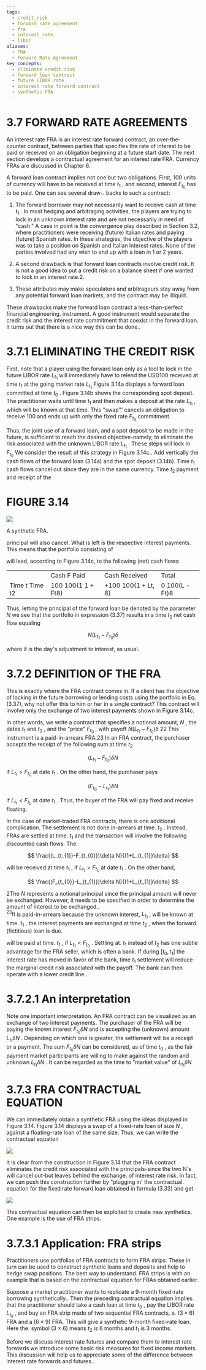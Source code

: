```yaml
---
tags:
  - credit_risk
  - forward_rate_agreement
  - fra
  - interest_rate
  - libor
aliases:
  - FRA
  - Forward Rate Agreement
key_concepts:
  - eliminate credit risk
  - forward loan contract
  - future LIBOR rate
  - interest rate forward contract
  - synthetic FRA
---
```


# 3.7 FORWARD RATE AGREEMENTS  

An interest rate FRA is an interest rate forward contract, an over-the-counter contract, between parties that specifies the rate of interest to be paid or received on an obligation beginning at a future start date. The next section develops a contractual agreement for an interest rate FRA. Currency FRAs are discussed in Chapter 6.  

A forward loan contract implies not one but two obligations. First, 100 units of currency will have to be received at time $t_{1}$ , and second, interest $F_{t_{0}}$ has to be paid. One can see several draw-. backs to such a contract:  

1. The forward borrower may not necessarily want to receive cash at time $t_{1}$ . In most hedging and arbitraging activities, the players are trying to lock in an unknown interest rate and are not necessarily in need of "cash." A case in point is the convergence play described in Section 3.2, where practitioners were receiving (future) Italian rates and paying (future) Spanish rates. In these strategies, the objective of the players was to take a position on Spanish and Italian interest rates. None of the parties involved had any wish to end up with a loan in 1 or 2 years.  

2. A second drawback is that forward loan contracts involve credit risk. It is not a good idea to put a credit risk on a balance sheet if one wanted to lock in an interest rate.2.  

3. These attributes may make speculators and arbitrageurs stay away from any potential forward loan markets, and the contract may be illiquid..  

These drawbacks make the forward loan contract a less-than-perfect financial engineering. instrument. A good instrument would separate the credit risk and the interest rate commitment that coexist in the forward loan. It turns out that there is a nice way this can be done..  

# 3.7.1 ELIMINATING THE CREDIT RISK  

First, note that a player using the forward loan only as a tool to lock in the future LIBOR rate $L_{t_{1}}$ will immediately have to relend the USD100 received at time $t_{1}$ at the going market rate $L_{t_{1}}$ Figure 3.14a displays a forward loan committed at time $t_{0}$ . Figure 3.14b shows the corresponding spot deposit. The practitioner waits until time $t_{1}$ and then makes a deposit at the rate $L_{t_{1}}$ , which will be known at that time. This "swap"' cancels an obligation to receive 100 and ends up with only the fixed rate $F_{t_{0}}$ commitment.  

Thus, the joint use of a forward loan, and a spot deposit to be made in the future, is sufficient to reach the desired objective-namely, to eliminate the risk associated with the unknown LIBOR rate $L_{t_{1}}$ . These steps will lock in. $F_{t_{0}}$ We consider the result of this strategy in Figure 3.14c.. Add vertically the cash flows of the forward loan (3.14a) and the spot deposit (3.14b). Time $t_{1}$ cash flows cancel out since they are in the same currency. Time $t_{2}$ payment and receipt of the  

# FIGURE 3.14  

![](7816ab9155aaaf53a074a4dd57f42f447791037bef99270512e217b1166c65cd.jpg)  

A synthetic FRA.  

principal will also cancel. What is left is the respective interest payments. This means that the portfolio consisting of  

will lead, according to Figure 3.14c, to the following (net) cash flows:  

<html><body><table><tr><td></td><td>Cash F Paid</td><td>Cash Received</td><td>Total</td></tr><tr><td>Time t Time t2</td><td>100 100(1 1 + Ft8)</td><td>+100 100(1 + Lt, 8)</td><td>0 100(L -Ft)8</td></tr></table></body></html>  

Thus, letting the principal of the forward loan be denoted by the parameter $N$ we see that the portfolio in expression (3.37) results in a time $t_{2}$ net cash flow equaling  

$$
N(L_{t_{1}}-F_{t_{0}})\delta
$$  

where $\delta$ is the day's adjustment to interest, as usual.  

# 3.7.2 DEFINITION OF THE FRA  

This is exactly where the FRA contract comes in. If a client has the objective of locking in the future borrowing or lending costs using the portfolio in Eq. (3.37), why not offer this to him or her in a single contract? This contract will involve only the exchange of two interest payments shown in Figure 3.14c.  

In other words, we write a contract that specifies a notional amount, $N$ , the dates $t_{1}$ and $t_{2}$ , and the "price" $F_{t_{0}}$ , with payoff $N(L_{t_{1}}-F_{t_{0}})\delta$ 22 This instrument is a paid-in-arrears FRA.23 In an FRA contract, the purchaser accepts the receipt of the following sum at time $t_{2}$  

$$
(L_{t_{1}}-F_{t_{0}})\delta N
$$  

if $L_{t_{1}}>F_{t_{0}}$ at date $t_{1}$ . On the other hand, the purchaser pays  

$$
(F_{t_{0}}-L_{t_{1}})\delta N
$$  

if $L_{t_{1}}<F_{t_{0}}$ at date $t_{1}$ . Thus, the buyer of the FRA will pay fixed and receive floating.  

In the case of market-traded FRA contracts, there is one additional complication. The settlement is not done in-arrears at time. $t_{2}$ . Instead, FRAs are settled at time. $t_{1}$ and the transaction will involve the following discounted cash flows. The.  

$$
\frac{(L_{t_{1}}-F_{t_{0}})\delta N}{(1+L_{t_{1}}\delta}
$$  

will be received at time $t_{1}$ , if $L_{t_{1}}>F_{t_{0}}$ at date $t_{1}$ . On the other hand,  

$$
\frac{(F_{t_{0}}-L_{t_{1}})\delta N}{(1+L_{t_{1}}\delta}
$$  

2The $N$ represents a notional principal since the principal amount will never be exchanged. However, it needs to be specified in order to determine the amount of interest to be exchanged..   
$^{23}\mathrm{It}$ is paid-in-arrears because the unknown interest, $L_{t_{1}}$ , will be known at time. $t_{1}$ , the interest payments are exchanged at time $t_{2}$ , when the forward (fictitious) loan is due.  

will be paid at time. $t_{1}$ , if $L_{t_{1}}<F_{t_{0}}$ . Settling at. $t_{1}$ instead of $t_{2}$ has one subtle advantage for the FRA seller, which is often a bank. If during $[t_{0},t_{1}]$ the interest rate has moved in favor of the bank, time $t_{1}$ settlement will reduce the marginal credit risk associated with the payoff. The bank can then operate with a lower credit line..  

# 3.7.2.1 An interpretation  

Note one important interpretation. An FRA contract can be visualized as an exchange of two interest payments. The purchaser of the FRA will be paying the known interest $F_{t_{0}}\delta N$ and is accepting the (unknown) amount $L_{t_{1}}\delta N$ . Depending on which one is greater, the settlement will be a receipt or a payment. The sum $F_{t_{0}}\delta N$ can be considered, as of time $t_{0}$ , as the fair payment market participants are willing to make against the random and unknown $L_{t_{1}}\delta N$ . It can be regarded as the time to "market value" of $L_{t_{1}}\delta N$  

# 3.7.3 FRA CONTRACTUAL EQUATION  

We can immediately obtain a synthetic FRA using the ideas displayed in Figure 3.14. Figure 3.14 displays a swap of a fixed-rate loan of size $N$ , against a floating-rate loan of the same size. Thus, we can write the contractual equation  

![](d15330324c48d13395276204eab0d0bb5c8e586b8c5a809dca1979378943f8da.jpg)  

It is clear from the construction in Figure 3.14 that the FRA contract eliminates the credit risk associated with the principals-since the two N's will cancel out-but leaves behind the exchange. of interest rate risk. In fact, we can push this construction further by "plugging in' the contractual. equation for the fixed rate forward loan obtained in formula (3.33) and get.  

![](3dfe28c6c54f4dec98a386753feb70b4d67eaa566f903fcd6207f495b39d9093.jpg)  

This contractual equation can then be exploited to create new synthetics. One example is the use of FRA strips.  

# 3.7.3.1 Application: FRA strips  

Practitioners use portfolios of FRA contracts to form FRA strips. These in turn can be used to construct synthetic loans and deposits and help to hedge swap positions. The best way to understand. FRA strips is with an example that is based on the contractual equation for FRAs obtained earlier.  

Suppose a market practitioner wants to replicate a 9-month fixed-rate borrowing synthetically.. Then the preceding contractual equation implies that the practitioner should take a cash loan at time $t_{0}$ , pay the LIBOR rate $L_{t_{0}}$ , and buy an FRA strip made of two sequential FRA contracts, a. $(3\times6)$ FRA and a $(6\times9)$ FRA. This will give a synthetic 9-month fixed-rate loan. Here the. symbol $(3\times6)$ means $t_{2}$ is 6 months and $t_{1}$ is 3 months.  

Before we discuss interest rate futures and compare them to interest rate forwards we introduce some basic risk measures for fixed income markets. This discussion will help us to appreciate some of the difference between interest rate forwards and futures..  
